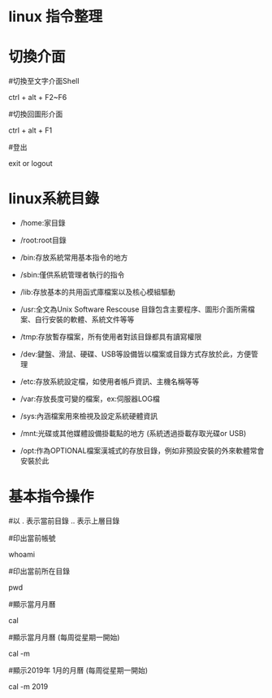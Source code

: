 # linux 指令整理

# 切換介面

#切換至文字介面Shell

ctrl + alt + F2~F6 

#切換回圖形介面

ctrl + alt + F1

#登出

exit or logout

# linux系統目錄

* /home:家目錄  

* /root:root目錄

* /bin:存放系統常用基本指令的地方

* /sbin:僅供系統管理者執行的指令

* /lib:存放基本的共用函式庫檔案以及核心模組驅動

* /usr:全文為Unix Software Rescouse 目錄包含主要程序、圖形介面所需檔案、自行安裝的軟體、系統文件等等

* /tmp:存放暫存檔案，所有使用者對該目錄都具有讀寫權限

* /dev:鍵盤、滑鼠、硬碟、USB等設備皆以檔案或目錄方式存放於此，方便管理

* /etc:存放系統設定檔，如使用者帳戶資訊、主機名稱等等

* /var:存放長度可變的檔案，ex:伺服器LOG檔

* /sys:內涵檔案用來檢視及設定系統硬體資訊

* /mnt:光碟或其他媒體設備掛載點的地方 (系統透過掛載存取光碟or USB)

* /opt:作為OPTIONAL檔案漢城式的存放目錄，例如非預設安裝的外來軟體常會安裝於此


# 基本指令操作

#以 . 表示當前目錄 .. 表示上層目錄

#印出當前帳號

whoami

#印出當前所在目錄

pwd

#顯示當月月曆

cal

#顯示當月月曆 (每周從星期一開始)

cal -m

#顯示2019年 1月的月曆 (每周從星期一開始)

cal -m 2019


















